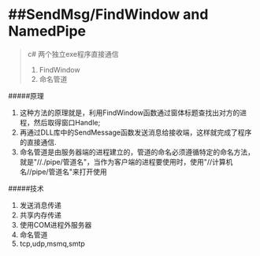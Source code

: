 ##SendMsg/FindWindow  and  NamedPipe
=======================================


> c# 两个独立exe程序直接通信  
> 1. FindWindow  
> 2. 命名管道


#####原理

1. 这种方法的原理就是，利用FindWindow函数通过窗体标题查找出对方的进程，然后取得窗口Handle;
2. 再通过DLL库中的SendMessage函数发送消息给接收端，这样就完成了程序的直接通信.
3. 命名管道是由服务器端的进程建立的，管道的命名必须遵循特定的命名方法，就是"//./pipe/管道名"，当作为客户端的进程要使用时，使用"//计算机名//pipe/管道名"来打开使用


#####技术
1. 发送消息传递 
2. 共享内存传递 
3. 使用COM进程外服务器 
4. 命名管道
5. tcp,udp,msmq,smtp


